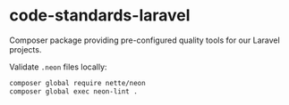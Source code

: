 # code-standards-laravel

Composer package providing pre-configured quality tools for our Laravel projects.

Validate `.neon` files locally:

```bash
composer global require nette/neon
composer global exec neon-lint .
```
